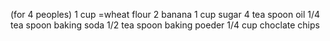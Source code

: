 (for 4 peoples)
1 cup =wheat flour
2 banana
1 cup sugar
4 tea spoon oil
1/4 tea spoon baking soda
1/2 tea spoon baking poeder
1/4 cup choclate chips